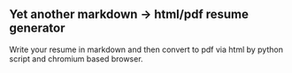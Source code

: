 ## Yet another markdown -> html/pdf resume generator

Write your resume in markdown and then convert to pdf via html by python script and chromium based browser.



